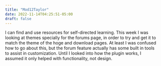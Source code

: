 ```yaml
---
title: "Mod12Taylor"
date: 2022-11-14T04:25:51-05:00
draft: false
---
```


<html>
<body>
<p>I can find and use resources for self-directed learning. This week I was looking at themes specially for the forums page, in order to try and get it to match the theme of the hoge and download pages. At least I was confused how to go about this, but the forum feature actually has some built in tools to assist in customization. Until I looked into how the plugin works, I assumed it only helped with functionality, not design.</p>
</body>
</html>